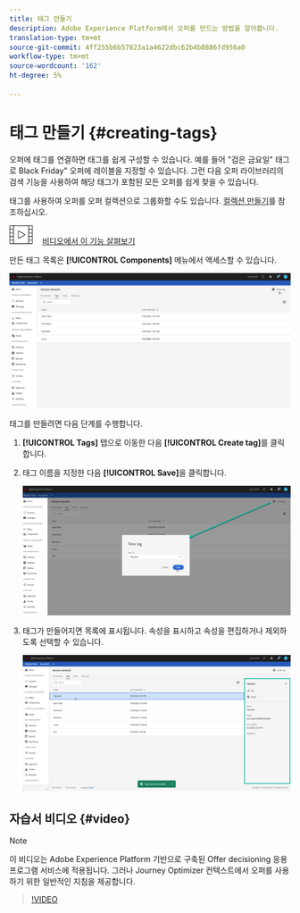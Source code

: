 ```yaml
---
title: 태그 만들기
description: Adobe Experience Platform에서 오퍼를 만드는 방법을 알아봅니다.
translation-type: tm+mt
source-git-commit: 4ff255b6b57823a1a4622dbc62b4b8886fd956a0
workflow-type: tm+mt
source-wordcount: '162'
ht-degree: 5%

---
```


# 태그 만들기 {#creating-tags}

오퍼에 태그를 연결하면 태그를 쉽게 구성할 수 있습니다. 예를 들어 &quot;검은 금요일&quot; 태그로 Black Friday&quot; 오퍼에 레이블을 지정할 수 있습니다. 그런 다음 오퍼 라이브러리의 검색 기능을 사용하여 해당 태그가 포함된 모든 오퍼를 쉽게 찾을 수 있습니다.

태그를 사용하여 오퍼를 오퍼 컬렉션으로 그룹화할 수도 있습니다. [컬렉션 만들기](../offer-library/creating-collections.md)를 참조하십시오.

![](../assets/do-not-localize/how-to-video.png) [비디오에서 이 기능 살펴보기](#video)

만든 태그 목록은 **[!UICONTROL Components]** 메뉴에서 액세스할 수 있습니다.

![](../assets/tags_list.png)

태그를 만들려면 다음 단계를 수행합니다.

1. **[!UICONTROL Tags]** 탭으로 이동한 다음 **[!UICONTROL Create tag]**&#x200B;를 클릭합니다.

1. 태그 이름을 지정한 다음 **[!UICONTROL Save]**&#x200B;을 클릭합니다.

   ![](../assets/tags_create.png)

1. 태그가 만들어지면 목록에 표시됩니다. 속성을 표시하고 속성을 편집하거나 제외하도록 선택할 수 있습니다.

   ![](../assets/tags_created.png)

## 자습서 비디오 {#video}

>[!NOTE]
>
>이 비디오는 Adobe Experience Platform 기반으로 구축된 Offer decisioning 응용 프로그램 서비스에 적용됩니다. 그러나 Journey Optimizer 컨텍스트에서 오퍼를 사용하기 위한 일반적인 지침을 제공합니다.

>[!VIDEO](https://video.tv.adobe.com/v/329374?quality=12)
